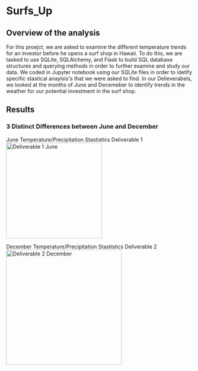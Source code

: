 # Surfs_Up

## Overview of the analysis 
For this proejct, we are asked to examine the different temperature trends for an investor before he opens a surf shop in Hawaii. To do this, we are tasked to use SQLite, SQLAlchemy, and Flask to build SQL database structures and querying methods in order to further examine and study our data. We coded in Jupyter notebook using our SQLite files in order to idetify specific stastical anaylsis's that we were asked to find. In our Delieverabels, we looked at the months of June and Decemeber to identify trends in the weather for our potential investment in the surf shop.

## Results

### 3 Distinct Differences between June and December 

June Temperature/Precipitation Stastistics Deliverable 1 
<img width="258" alt="Deliverable 1 June" src="https://user-images.githubusercontent.com/107444840/193159227-d73f9317-446c-435e-b7d5-6eb08cf6b613.png">


December Temperature/Precipitation Stastistics Deliverable 2
<img width="311" alt="Deliverable 2 December" src="https://user-images.githubusercontent.com/107444840/193159235-6bffad1b-4e87-418e-b9b2-c7ed58f20bc8.png">
